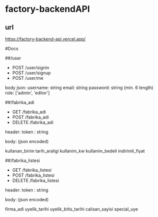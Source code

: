 # factory-backendAPI

## url

https://factory-backend-api.vercel.app/

#Docs

##/user

- POST /user/signin  
- POST /user/signup  
- POST /user/me   

body json:
username: string
email: string
password: string (min. 6 length)
role: ['admin', 'editor']


##/fabrika_adi

- GET /fabrika_adi
- POST /fabrika_adi
- DELETE /fabrika_adi

header:
token : string

body: (json encoded)

kullanan_birim
tarih_araligi
kullanim_kw
kullanim_bedeli
indirimli_fiyat


##/fabrika_listesi

- GET /fabrika_listesi
- POST /fabrika_listesi
- DELETE /fabrika_listesi

header:
token : string

body: (json encoded)

firma_adi
uyelik_tarihi
uyelik_bitis_tarihi
calisan_sayisi
special_uye


